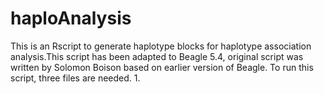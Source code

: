 # haploAnalysis
This is an Rscript to generate haplotype blocks for haplotype association analysis.This script has been adapted to Beagle 5.4, original script was written by Solomon Boison based on earlier version of Beagle. To run this script, three files are needed.
1. 
